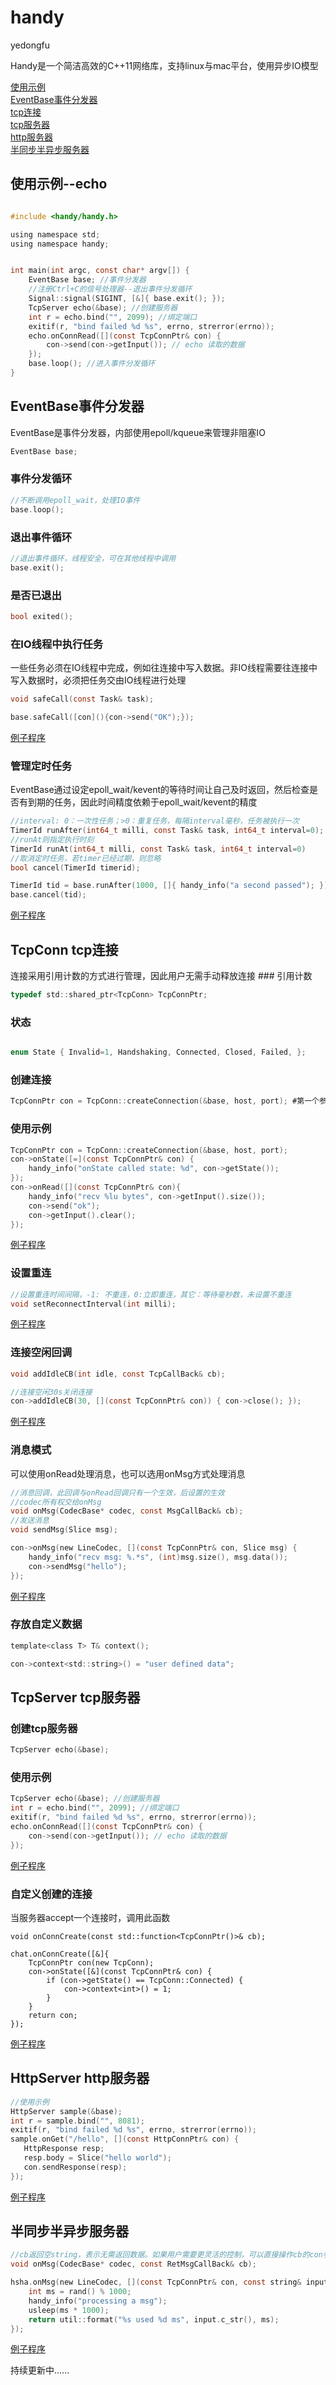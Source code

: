 # handy
yedongfu

Handy是一个简洁高效的C++11网络库，支持linux与mac平台，使用异步IO模型

[使用示例](#sample)  
[EventBase事件分发器](#event-base)  
[tcp连接](#tcp-conn)  
[tcp服务器](#tcp-server)  
[http服务器](#http-server)  
[半同步半异步服务器](#hsha)  
<h2 id="sample">使用示例--echo</h2>

```c

#include <handy/handy.h>

using namespace std;
using namespace handy;


int main(int argc, const char* argv[]) {
    EventBase base; //事件分发器
    //注册Ctrl+C的信号处理器--退出事件分发循环
    Signal::signal(SIGINT, [&]{ base.exit(); }); 
    TcpServer echo(&base); //创建服务器
    int r = echo.bind("", 2099); //绑定端口
    exitif(r, "bind failed %d %s", errno, strerror(errno));
    echo.onConnRead([](const TcpConnPtr& con) {
        con->send(con->getInput()); // echo 读取的数据
    });
    base.loop(); //进入事件分发循环
}
```
<h2 id="event-base">EventBase事件分发器</h2>
EventBase是事件分发器，内部使用epoll/kqueue来管理非阻塞IO

```c
EventBase base;
```
### 事件分发循环

```c
//不断调用epoll_wait，处理IO事件
base.loop();
```
### 退出事件循环

```c
//退出事件循环，线程安全，可在其他线程中调用
base.exit();
```
### 是否已退出

```c
bool exited();
```

### 在IO线程中执行任务
一些任务必须在IO线程中完成，例如往连接中写入数据。非IO线程需要往连接中写入数据时，必须把任务交由IO线程进行处理

```c
void safeCall(const Task& task);

base.safeCall([con](){con->send("OK");});
```
[例子程序](examples/safe-close.cc)
### 管理定时任务
EventBase通过设定epoll_wait/kevent的等待时间让自己及时返回，然后检查是否有到期的任务，因此时间精度依赖于epoll_wait/kevent的精度

```c
//interval: 0：一次性任务；>0：重复任务，每隔interval毫秒，任务被执行一次
TimerId runAfter(int64_t milli, const Task& task, int64_t interval=0);
//runAt则指定执行时刻
TimerId runAt(int64_t milli, const Task& task, int64_t interval=0)
//取消定时任务，若timer已经过期，则忽略
bool cancel(TimerId timerid);

TimerId tid = base.runAfter(1000, []{ handy_info("a second passed"); });
base.cancel(tid);
```
[例子程序](examples/timer.cc)
<h2 id="tcp-conn">TcpConn tcp连接</h2>
连接采用引用计数的方式进行管理，因此用户无需手动释放连接
### 引用计数

```c
typedef std::shared_ptr<TcpConn> TcpConnPtr;
```
### 状态

```c

enum State { Invalid=1, Handshaking, Connected, Closed, Failed, };
```

### 创建连接

```c
TcpConnPtr con = TcpConn::createConnection(&base, host, port); #第一个参数为前面的EventBase*
```
### 使用示例

```c
TcpConnPtr con = TcpConn::createConnection(&base, host, port);
con->onState([=](const TcpConnPtr& con) {
    handy_info("onState called state: %d", con->getState());
});
con->onRead([](const TcpConnPtr& con){
    handy_info("recv %lu bytes", con->getInput().size());
    con->send("ok");
    con->getInput().clear();
});
```
[例子程序](examples/echo.cc)

### 设置重连

```c
//设置重连时间间隔，-1: 不重连，0:立即重连，其它：等待毫秒数，未设置不重连
void setReconnectInterval(int milli);
```
[例子程序](examples/reconnect.cc)
### 连接空闲回调

```c
void addIdleCB(int idle, const TcpCallBack& cb);

//连接空闲30s关闭连接
con->addIdleCB(30, [](const TcpConnPtr& con)) { con->close(); });
```
[例子程序](examples/idle-close.cc)

### 消息模式
可以使用onRead处理消息，也可以选用onMsg方式处理消息

```c
//消息回调，此回调与onRead回调只有一个生效，后设置的生效
//codec所有权交给onMsg
void onMsg(CodecBase* codec, const MsgCallBack& cb);
//发送消息
void sendMsg(Slice msg);

con->onMsg(new LineCodec, [](const TcpConnPtr& con, Slice msg) {
    handy_info("recv msg: %.*s", (int)msg.size(), msg.data());
    con->sendMsg("hello");
});
```
[例子程序](examples/codec-svr.cc)
### 存放自定义数据

```c
template<class T> T& context();

con->context<std::string>() = "user defined data";
```

<h2 id="tcp-server">TcpServer tcp服务器</h2>

### 创建tcp服务器

```c
TcpServer echo(&base);
```

### 使用示例

```c
TcpServer echo(&base); //创建服务器
int r = echo.bind("", 2099); //绑定端口
exitif(r, "bind failed %d %s", errno, strerror(errno));
echo.onConnRead([](const TcpConnPtr& con) {
    con->send(con->getInput()); // echo 读取的数据
});
```
[例子程序](examples/echo.cc)
### 自定义创建的连接
当服务器accept一个连接时，调用此函数

```
void onConnCreate(const std::function<TcpConnPtr()>& cb);

chat.onConnCreate([&]{
    TcpConnPtr con(new TcpConn);
    con->onState([&](const TcpConnPtr& con) {
        if (con->getState() == TcpConn::Connected) {
            con->context<int>() = 1;
        }
    }
    return con;
});
```

[例子程序](examples/codec-svr.cc)

<h2 id="http-server">HttpServer http服务器</h2>

```c
//使用示例
HttpServer sample(&base);
int r = sample.bind("", 8081);
exitif(r, "bind failed %d %s", errno, strerror(errno));
sample.onGet("/hello", [](const HttpConnPtr& con) {
   HttpResponse resp;
   resp.body = Slice("hello world");
   con.sendResponse(resp);
});
```

[例子程序](examples/http-hello.cc)
<h2 id="hsha">半同步半异步服务器</h2>

```c
//cb返回空string，表示无需返回数据。如果用户需要更灵活的控制，可以直接操作cb的con参数
void onMsg(CodecBase* codec, const RetMsgCallBack& cb);

hsha.onMsg(new LineCodec, [](const TcpConnPtr& con, const string& input){
    int ms = rand() % 1000;
    handy_info("processing a msg");
    usleep(ms * 1000);
    return util::format("%s used %d ms", input.c_str(), ms);
});
```

[例子程序](examples/hsha.cc)

持续更新中......

